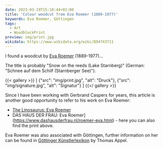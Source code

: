 ```yaml
---
date: 2023-03-19T15:18:44+02:00
title: 'Colour woodcut from Eva Roemer (1889-1977)'
keywords: Eva Roemer, Göttingen
tags:
  - Art
  - WoodblockPrint
preview: img/print.jpg
wikidata: https://www.wikidata.org/wiki/Q94743711
---
```


I found a woodcut by [Eva Roemer](https://de.wikipedia.org/wiki/Eva_Roemer) (1889-1977)...
<!--more-->

The title is probably "Snow on the reeds (Lake Starnberg)" (German: "Schnee auf dem Schilf (Starnberger See)").

{{< gallery >}}
[
  {"src": "img/print.jpg", "alt": "Druck"},
  {"src": "img/signature.jpg", "alt": "Signatur"}
]
{{</ gallery >}}

Since I have been working with Gerbrand Caspers for years, this article is another good opportunity to refer to his work on Eva Roemer:

* [The Linosaurus: Eva Roemer](https://gerrie-thefriendlyghost.blogspot.com/2011/07/eva-roemer.html)
* DAS HAUS DER FRAU: Eva Roemer](https://www.dashausderfrau.nl/roemer-eva.html) - here you can also find the print above.

Eva Roemer was also associated with Göttingen, further information on her can be found in [Göttinger Künstlerlexikon](https://univerlag.uni-goettingen.de/bitstream/handle/3/isbn-978-3-86395-504-5/Appel_diss.pdf) by Thomas Appel.
